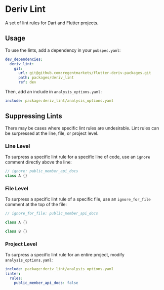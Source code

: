 # Deriv Lint

A set of lint rules for Dart and Flutter projects.

## Usage

To use the lints, add a dependency in your `pubspec.yaml`:

```yaml
dev_dependencies:
  deriv_lint:
    git:
      url: git@github.com:regentmarkets/flutter-deriv-packages.git
      path: packages/deriv_lint
      ref: dev
```

Then, add an include in `analysis_options.yaml`:

```yaml
include: package:deriv_lint/analysis_options.yaml
```

## Suppressing Lints

There may be cases where specific lint rules are undesirable. Lint rules can be surpressed at the line, file, or project level.

### Line Level

To surpress a specific lint rule for a specific line of code, use an `ignore` comment directly above the line:

```dart
// ignore: public_member_api_docs
class A {}
```

### File Level

To surpress a specific lint rule of a specific file, use an `ignore_for_file` comment at the top of the file:

```dart
// ignore_for_file: public_member_api_docs

class A {}

class B {}
```

### Project Level

To surpress a specific lint rule for an entire project, modify `analysis_options.yaml`:

```yaml
include: package:deriv_lint/analysis_options.yaml
linter:
  rules:
    public_member_api_docs: false
```
